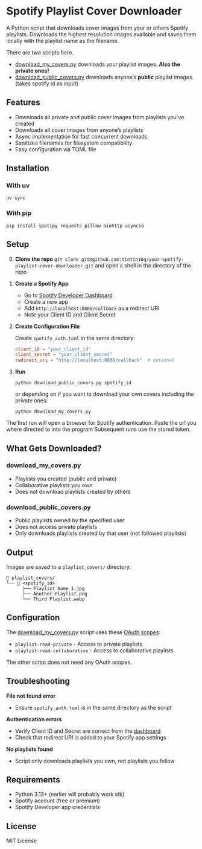 # Spotify Playlist Cover Downloader

A Python script that downloads cover images from your or others Spotify playlists. 
Downloads the highest resolution images available and saves them locally with the playlist name as the filename.

There are two scripts here. 

- [download_my_covers.py](./download_my_covers.py) downloads your playlist images. **Also the private ones!** 
- [download_public_covers.py](./download_public_covers.py) downloads anyone’s **public** playlist images. (takes spotify id as input)

## Features

- Downloads all private and public cover images from playlists you've created
- Downloads all cover images from anyone’s playlists
- Async implementation for fast concurrent downloads
- Sanitizes filenames for filesystem compatibility
- Easy configuration via TOML file

## Installation

### With uv

```shell
uv sync
```

### With pip

```shell
pip install spotipy requests pillow aiohttp asyncio
```

## Setup

0. **Clone the repo** `git clone git@github.com:tintin10q/your-spotify-playlist-cover-downloader.git` and open a shell in the directory of the repo

1. **Create a Spotify App**
   - Go to [Spotify Developer Dashboard](https://developer.spotify.com/dashboard)
   - Create a new app
   - Add `http://localhost:8888/callback` as a redirect URI
   - Note your Client ID and Client Secret

2. **Create Configuration File**
   
   Create `spotify_auth.toml` in the same directory:
   ```toml
   client_id = "your_client_id"
   client_secret = "your_client_secret"
   redirect_uri = "http://localhost:8888/callback"  # optional
   ```

3. **Run**
   ```shell
   python download_public_covers.py spotify_id
   ```
   or depending on if you want to download your own covers including the private ones:
   ```shell
   python download_my_covers.py 
   ```

The first run will open a browser for Spotify authentication. 
Paste the url you where directed to into the program
Subsequent runs use the stored token.

## What Gets Downloaded?

### download_my_covers.py
- Playlists you created (public and private)
- Collaborative playlists you own
- Does not download playlists created by others

### download_public_covers.py
- Public playlists owned by the specified user
- Does not access private playlists
- Only downloads playlists created by that user (not followed playlists)

## Output

Images are saved to a `playlist_covers/` directory:
```
📁 playlist_covers/
└── 📁 <spotify_id>
      ├── Playlist Name 1.jpg
      ├── Another Playlist.png
      └── Third Playlist.webp
```

## Configuration

The [download_my_covers.py](download_my_covers.py) script uses these [OAuth scopes](https://developer.spotify.com/documentation/web-api/concepts/scopes):
- `playlist-read-private` - Access to private playlists
- `playlist-read-collaborative` - Access to collaborative playlists

The other script does not need any OAuth scopes.

## Troubleshooting

**File not found error**
- Ensure `spotify_auth.toml` is in the same directory as the script

**Authentication errors**
- Verify Client ID and Secret are correct from the [dashboard](https://developer.spotify.com/dashboard)
- Check that redirect URI is added to your Spotify app settings

**No playlists found**

- Script only downloads playlists you own, not playlists you follow

## Requirements

- Python 3.13+ (earlier will probably work idk)
- Spotify account (free or premium)
- Spotify Developer app credentials

## License

MIT License

